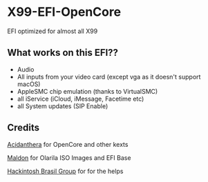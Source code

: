 # X99-EFI-OpenCore
EFI optimized for almost all X99

## What works on this EFI??

- Audio
- All inputs from your video card (except vga as it doesn't support macOS)
- AppleSMC chip emulation (thanks to VirtualSMC)
- all iService (iCloud, iMessage, Facetime etc)
- all System updates (SIP Enable)


## Credits

[Acidanthera](https://github.com/acidanthera) for OpenCore and other kexts

[Maldon](Olarila.com) for Olarila ISO Images and EFI Base

[Hackintosh Brasil Group](https://t.me/hackintoshbr) for for the helps

